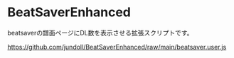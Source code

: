 # BeatSaverEnhanced
beatsaverの譜面ページにDL数を表示させる拡張スクリプトです。

https://github.com/jundoll/BeatSaverEnhanced/raw/main/beatsaver.user.js
